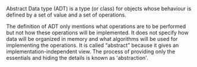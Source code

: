 Abstract Data type (ADT) is a type (or class) for objects whose behaviour is defined by a set of value and a set of operations.

The definition of ADT only mentions what operations are to be performed but not how these operations will be implemented.
It does not specify how data will be organized in memory and what algorithms will be used for implementing the operations.
It is called “abstract” because it gives an implementation-independent view.
The process of providing only the essentials and hiding the details is known as 'abstraction'.

